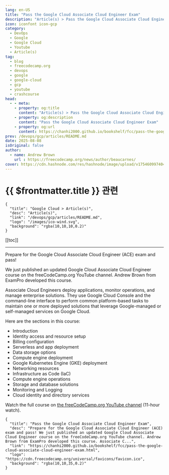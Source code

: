 ```yaml
---
lang: en-US
title: "Pass the Google Cloud Associate Cloud Engineer Exam"
description: "Article(s) > Pass the Google Cloud Associate Cloud Engineer Exam"
icon: iconfont icon-gcp
category:
  - DevOps
  - Google
  - Google Cloud
  - Youtube
  - Article(s)
tag:
  - blog
  - freecodecamp.org
  - devops
  - google
  - google-cloud
  - gcp
  - youtube
  - crashcourse
head:
  - - meta:
    - property: og:title
      content: "Article(s) > Pass the Google Cloud Associate Cloud Engineer Exam"
    - property: og:description
      content: "Pass the Google Cloud Associate Cloud Engineer Exam"
    - property: og:url
      content: https://chanhi2000.github.io/bookshelf/fcc/pass-the-google-cloud-associate-cloud-engineer-exam.html
prev: /devops/gcp/articles/README.md
date: 2025-08-08
isOriginal: false
author:
  - name: Andrew Brown
    url : https://freecodecamp.org/news/author/beaucarnes/
cover: https://cdn.hashnode.com/res/hashnode/image/upload/v1754609974047/0ba79036-c47e-422c-8e06-626f10d95d7d.png
---
```


# {{ $frontmatter.title }} 관련

```component VPCard
{
  "title": "Google Cloud > Article(s)",
  "desc": "Article(s)",
  "link": "/devops/gcp/articles/README.md",
  "logo": "/images/ico-wind.svg",
  "background": "rgba(10,10,10,0.2)"
}
```

[[toc]]

---

<SiteInfo
  name="Pass the Google Cloud Associate Cloud Engineer Exam"
  desc="Prepare for the Google Cloud Associate Cloud Engineer (ACE) exam and pass! We just published an updated Google Cloud Associate Cloud Engineer course on the freeCodeCamp.org YouTube channel. Andrew Brown from ExamPro developed this course. Associate C..."
  url="https://freecodecamp.org/news/pass-the-google-cloud-associate-cloud-engineer-exam"
  logo="https://cdn.freecodecamp.org/universal/favicons/favicon.ico"
  preview="https://cdn.hashnode.com/res/hashnode/image/upload/v1754609974047/0ba79036-c47e-422c-8e06-626f10d95d7d.png"/>

Prepare for the Google Cloud Associate Cloud Engineer (ACE) exam and pass!

We just published an updated Google Cloud Associate Cloud Engineer course on the freeCodeCamp.org YouTube channel. Andrew Brown from ExamPro developed this course.

Associate Cloud Engineers deploy applications, monitor operations, and manage enterprise solutions. They use Google Cloud Console and the command-line interface to perform common platform-based tasks to maintain one or more deployed solutions that leverage Google-managed or self-managed services on Google Cloud.

Here are the sections in this course:

- Introduction
- Identity access and resource setup
- Billing configuration
- Serverless and app deployment
- Data storage options
- Compute engine deployment
- Google Kubernetes Engine (GKE) deployment
- Networking resources
- Infrastructure as Code (IaC)
- Compute engine operations
- Storage and database solutions
- Monitoring and Logging
- Cloud identity and directory services

Watch the full course on [<VPIcon icon="fa-brands fa-youtube"/>the freeCodeCamp.org YouTube channel](https://youtu.be/OlAmyf8_4O4) (11-hour watch).

<VidStack src="youtube/OlAmyf8_4O4" />

<!-- TODO: add ARTICLE CARD -->
```component VPCard
{
  "title": "Pass the Google Cloud Associate Cloud Engineer Exam",
  "desc": "Prepare for the Google Cloud Associate Cloud Engineer (ACE) exam and pass! We just published an updated Google Cloud Associate Cloud Engineer course on the freeCodeCamp.org YouTube channel. Andrew Brown from ExamPro developed this course. Associate C...",
  "link": "https://chanhi2000.github.io/bookshelf/fcc/pass-the-google-cloud-associate-cloud-engineer-exam.html",
  "logo": "https://cdn.freecodecamp.org/universal/favicons/favicon.ico",
  "background": "rgba(10,10,35,0.2)"
}
```
